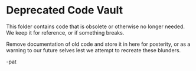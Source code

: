 # Deprecated Code Vault

This folder contains code that is obsolete or otherwise no
longer needed.  We keep it for reference, or if something breaks.

Remove documentation of old code and store it in here for posterity,
or as a warning to our future selves lest we attempt to recreate
these blunders.

-pat